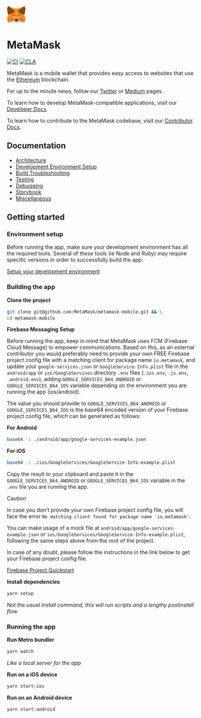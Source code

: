 ![MetaMask logo](logo.png?raw=true)

# MetaMask

[![CI](https://github.com/MetaMask/metamask-mobile/actions/workflows/ci.yml/badge.svg?branch=main)](https://github.com/MetaMask/metamask-mobile/actions/workflows/ci.yml) [![CLA](https://github.com/MetaMask/metamask-mobile/actions/workflows/cla.yml/badge.svg?branch=main)](https://github.com/MetaMask/metamask-mobile/actions/workflows/cla.yml)

MetaMask is a mobile wallet that provides easy access to websites that use the [Ethereum](https://ethereum.org/) blockchain.

For up to the minute news, follow our [Twitter](https://twitter.com/metamask) or [Medium](https://medium.com/metamask) pages.

To learn how to develop MetaMask-compatible applications, visit our [Developer Docs](https://docs.metamask.io).

To learn how to contribute to the MetaMask codebase, visit our [Contributor Docs](https://github.com/MetaMask/contributor-docs).

## Documentation

- [Architecture](./docs/readme/architecture.md)
- [Development Environment Setup](./docs/readme/environment.md)
- [Build Troubleshooting](./docs/readme/troubleshooting.md)
- [Testing](./docs/readme/testing.md)
- [Debugging](./docs/readme/debugging.md)
- [Storybook](./docs/readme/storybook.md)
- [Miscellaneous](./docs/readme/miscellaneous.md)

## Getting started

### Environment setup

Before running the app, make sure your development environment has all the required tools. Several of these tools (ie Node and Ruby) may require specific versions in order to successfully build the app.

[Setup your development environment](./docs/readme/environment.md)

### Building the app

**Clone the project**

```bash
git clone git@github.com:MetaMask/metamask-mobile.git && \
cd metamask-mobile
```

**Firebase Messaging Setup**

Before running the app, keep in mind that MetaMask uses FCM (Firebase Cloud Message) to empower communications. Based on this, as an external contributor you would preferably need to provide your own FREE Firebase project config file with a matching client for package name `io.metamask`, and update your `google-services.json` or `GoogleService-Info.plist` file in the `android/app` or `ios/GoogleServices` directory `.env` files (`.ios.env`, `.js.env`, `.android.env`), adding `GOOGLE_SERVICES_B64_ANDROID` or `GOOGLE_SERVICES_B64_IOS` variable depending on the environment you are running the app (ios/android).

The value you should provide to `GOOGLE_SERVICES_B64_ANDROID` or `GOOGLE_SERVICES_B64_IOS` is the base64 encoded version of your Firebase project config file, which can be generated as follows:

**For Android**
```bash
base64 -i ./android/app/google-services-example.json
```
**For iOS**
```bash
base64 -i ./ios/GoogleServices/GoogleService-Info-example.plist
```

Copy the result to your clipboard and paste it in the `GOOGLE_SERVICES_B64_ANDROID` or `GOOGLE_SERVICES_B64_IOS` variable in the `.env` file you are running the app.

> [!CAUTION]
> In case you don't provide your own Firebase project config file, you will face the error `No matching client found for package name 'io.metamask'`.

You can make usage of a mock file at `android/app/google-services-example.json` or `ios/GoogleServices/GoogleService-Info-example.plist`, following the same steps above from the root of the project.

In case of any doubt, please follow the instructions in the link below to get your Firebase project config file.

[Firebase Project Quickstart](https://firebaseopensource.com/projects/firebase/quickstart-js/messaging/readme/#getting_started)

**Install dependencies**

```bash
yarn setup
```

_Not the usual install command, this will run scripts and a lengthy postinstall flow_

### Running the app

**Run Metro bundler**

```bash
yarn watch
```

_Like a local server for the app_

**Run on a iOS device**

```bash
yarn start:ios
```

**Run on an Android device**

```bash
yarn start:android
```
